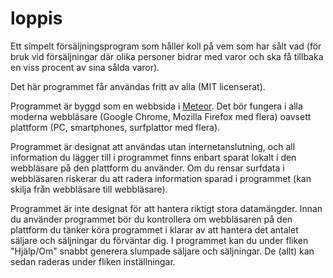 # loppis
Ett simpelt försäljningsprogram som håller koll på vem som har sålt vad (för bruk vid försäljningar där olika personer bidrar med varor och ska få tillbaka en viss procent av sina sålda varor).

Det här programmet får användas fritt av alla (MIT licenserat).

Programmet är byggd som en webbsida i [Meteor](https://www.meteor.com/). Det bör fungera i alla moderna webbläsare (Google Chrome, Mozilla Firefox med flera) oavsett plattform (PC, smartphones, surfplattor med flera).

Programmet är designat att användas utan internetanslutning, och all information du lägger till i programmet finns enbart sparat lokalt i den webbläsare på den plattform du använder. Om du rensar surfdata i webbläsaren riskerar du att radera information sparad i programmet (kan skilja från webbläsare till webbläsare).

Programmet är inte designat för att hantera riktigt stora datamängder. Innan du använder programmet bör du kontrollera om webbläsaren på den plattform du tänker köra programmet i klarar av att hantera det antalet säljare och säljningar du förväntar dig. I programmet kan du under fliken "Hjälp/Om" snabbt generera slumpade säljare och säljningar. De (allt) kan sedan raderas under fliken inställningar.